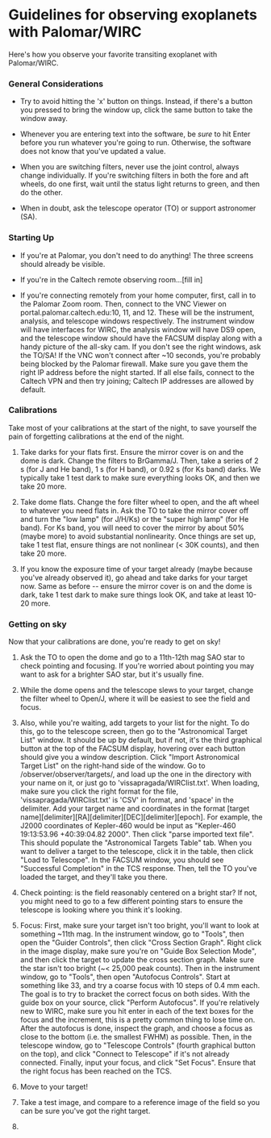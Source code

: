 # Guidelines for observing exoplanets with Palomar/WIRC

Here's how you observe your favorite transiting exoplanet with Palomar/WIRC.

### General Considerations

- Try to avoid hitting the 'x' button on things. Instead, if there's a button you pressed to bring the window up, click the same button to take the window away.

- Whenever you are entering text into the software, be *sure* to hit Enter before you run whatever you're going to run. Otherwise, the software does not know that you've updated a value.

- When you are switching filters, never use the joint control, always change individually. If you're switching filters in both the fore and aft wheels, do one first, wait until the status light returns to green, and then do the other.

- When in doubt, ask the telescope operator (TO) or support astronomer (SA).

### Starting Up

- If you're at Palomar, you don't need to do anything! The three screens should already be visible.

- If you're in the Caltech remote observing room...[fill in]

- If you're connecting remotely from your home computer, first, call in to the Palomar Zoom room. Then, connect to the VNC Viewer on portal.palomar.caltech.edu:10, 11, and 12. These will be the instrument, analysis, and telescope windows respectively. The instrument window will have interfaces for WIRC, the analysis window will have DS9 open, and the telescope window should have the FACSUM display along with a handy picture of the all-sky cam. If you don't see the right windows, ask the TO/SA! If the VNC won't connect after ~10 seconds, you're probably being blocked by the Palomar firewall. Make sure you gave them the right IP address before the night started. If all else fails, connect to the Caltech VPN and then try joining; Caltech IP addresses are allowed by default.

### Calibrations

Take most of your calibrations at the start of the night, to save yourself the pain of forgetting calibrations at the end of the night.

1. Take darks for your flats first. Ensure the mirror cover is on and the dome is dark. Change the filters to BrGamma/J. Then, take a series of 2 s (for J and He band), 1 s (for H band), or 0.92 s (for Ks band) darks. We typically take 1 test dark to make sure everything looks OK, and then we take 20 more.

2. Take dome flats. Change the fore filter wheel to open, and the aft wheel to whatever you need flats in. Ask the TO to take the mirror cover off and turn the "low lamp" (for J/H/Ks) or the "super high lamp" (for He band). For Ks band, you will need to cover the mirror by about 50% (maybe more) to avoid substantial nonlinearity. Once things are set up, take 1 test flat, ensure things are not nonlinear (< 30K counts), and then take 20 more.

3. If you know the exposure time of your target already (maybe because you've already observed it), go ahead and take darks for your target now. Same as before -- ensure the mirror cover is on and the dome is dark, take 1 test dark to make sure things look OK, and take at least 10-20 more. 

### Getting on sky

Now that your calibrations are done, you're ready to get on sky!

1. Ask the TO to open the dome and go to a 11th-12th mag SAO star to check pointing and focusing. If you're worried about pointing you may want to ask for a brighter SAO star, but it's usually fine.

2. While the dome opens and the telescope slews to your target, change the filter wheel to Open/J, where it will be easiest to see the field and focus.

3. Also, while you're waiting, add targets to your list for the night. To do this, go to the telescope screen, then go to the "Astronomical Target List" window. It should be up by default, but if not, it's the third graphical button at the top of the FACSUM display, hovering over each button should give you a window description. Click "Import Astronomical Target List" on the right-hand side of the window. Go to /observer/observer/targets/, and load up the one in the directory with your name on it, or just go to 'vissapragada/WIRClist.txt'. When loading, make sure you click the right format for the file, 'vissapragada/WIRClist.txt' is 'CSV' in format, and 'space' in the delimiter. Add your target name and coordinates in the format [target name][delimiter][RA][delimiter][DEC][delimiter][epoch]. For example, the J2000 coordinates of Kepler-460 would be input as "Kepler-460 19:13:53.96 +40:39:04.82 2000". Then click "parse imported text file". This should populate the "Astronomical Targets Table" tab. When you want to deliver a target to the telescope, click it in the table, then click "Load to Telescope". In the FACSUM window, you should see "Successful Completion" in the TCS response. Then, tell the TO you've loaded the target, and they'll take you there.

4. Check pointing: is the field reasonably centered on a bright star? If not, you might need to go to a few different pointing stars to ensure the telescope is looking where you think it's looking.

5. Focus: First, make sure your target isn't too bright, you'll want to look at something ~11th mag. In the instrument window, go to "Tools", then open the "Guider Controls", then click "Cross Section Graph". Right click in the image display, make sure you're on "Guide Box Selection Mode", and then click the target to update the cross section graph. Make sure the star isn't too bright (~< 25,000 peak counts). Then in the instrument window, go to "Tools", then open "Autofocus Controls". Start at something like 33, and try a coarse focus with 10 steps of 0.4 mm each. The goal is to try to bracket the correct focus on both sides. With the guide box on your source, click "Perform Autofocus". If you're relatively new to WIRC, make sure you hit enter in each of the text boxes for the focus and the increment, this is a pretty common thing to lose time on. After the autofocus is done, inspect the graph, and choose a focus as close to the bottom (i.e. the smallest FWHM) as possible. Then, in the telescope window, go to "Telescope Controls" (fourth graphical button on the top), and click "Connect to Telescope" if it's not already connected. Finally, input your focus, and click "Set Focus". Ensure that the right focus has been reached on the TCS.

6. Move to your target!

7. Take a test image, and compare to a reference image of the field so you can be sure you've got the right target.

8. 
